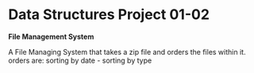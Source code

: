 # Data Structures Project 01-02

**File Management System**

A File Managing System that takes a zip file and orders the files within it.
orders are: sorting by date - sorting by type
